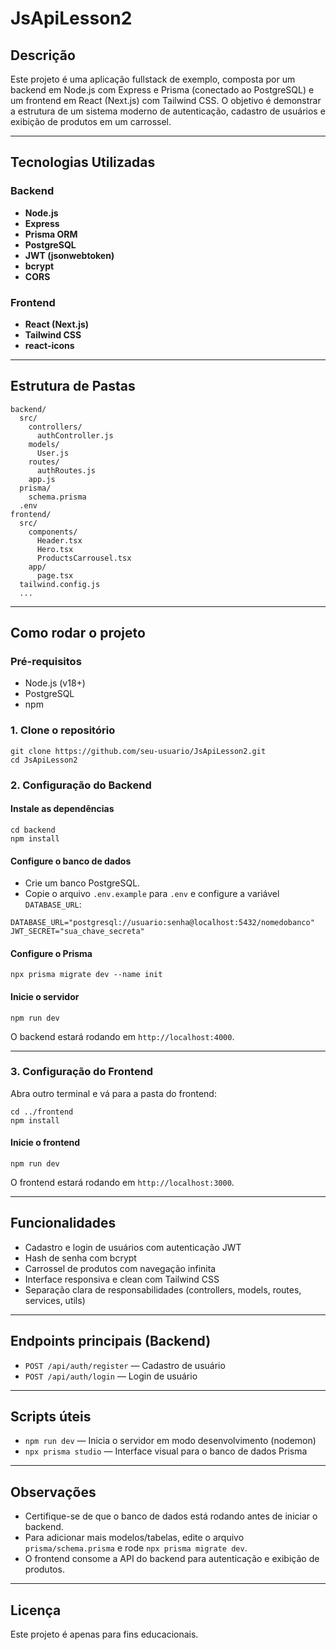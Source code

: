 # JsApiLesson2

## Descrição

Este projeto é uma aplicação fullstack de exemplo, composta por um backend em Node.js com Express e Prisma (conectado ao PostgreSQL) e um frontend em React (Next.js) com Tailwind CSS. O objetivo é demonstrar a estrutura de um sistema moderno de autenticação, cadastro de usuários e exibição de produtos em um carrossel.

---

## Tecnologias Utilizadas

### Backend
- **Node.js**
- **Express**
- **Prisma ORM**
- **PostgreSQL**
- **JWT (jsonwebtoken)**
- **bcrypt**
- **CORS**

### Frontend
- **React (Next.js)**
- **Tailwind CSS**
- **react-icons**

---

## Estrutura de Pastas

```
backend/
  src/
    controllers/
      authController.js
    models/
      User.js
    routes/
      authRoutes.js
    app.js
  prisma/
    schema.prisma
  .env
frontend/
  src/
    components/
      Header.tsx
      Hero.tsx
      ProductsCarrousel.tsx
    app/
      page.tsx
  tailwind.config.js
  ...
```

---

## Como rodar o projeto

### Pré-requisitos

- Node.js (v18+)
- PostgreSQL
- npm

### 1. Clone o repositório

```
git clone https://github.com/seu-usuario/JsApiLesson2.git
cd JsApiLesson2
```

### 2. Configuração do Backend

#### Instale as dependências

```
cd backend
npm install
```

#### Configure o banco de dados

- Crie um banco PostgreSQL.
- Copie o arquivo `.env.example` para `.env` e configure a variável `DATABASE_URL`:

```
DATABASE_URL="postgresql://usuario:senha@localhost:5432/nomedobanco"
JWT_SECRET="sua_chave_secreta"
```

#### Configure o Prisma

```
npx prisma migrate dev --name init
```

#### Inicie o servidor

```
npm run dev
```

O backend estará rodando em `http://localhost:4000`.

---

### 3. Configuração do Frontend

Abra outro terminal e vá para a pasta do frontend:

```
cd ../frontend
npm install
```

#### Inicie o frontend

```
npm run dev
```

O frontend estará rodando em `http://localhost:3000`.

---

## Funcionalidades

- Cadastro e login de usuários com autenticação JWT
- Hash de senha com bcrypt
- Carrossel de produtos com navegação infinita
- Interface responsiva e clean com Tailwind CSS
- Separação clara de responsabilidades (controllers, models, routes, services, utils)

---

## Endpoints principais (Backend)

- `POST /api/auth/register` — Cadastro de usuário
- `POST /api/auth/login` — Login de usuário

---

## Scripts úteis

- `npm run dev` — Inicia o servidor em modo desenvolvimento (nodemon)
- `npx prisma studio` — Interface visual para o banco de dados Prisma

---

## Observações

- Certifique-se de que o banco de dados está rodando antes de iniciar o backend.
- Para adicionar mais modelos/tabelas, edite o arquivo `prisma/schema.prisma` e rode `npx prisma migrate dev`.
- O frontend consome a API do backend para autenticação e exibição de produtos.

---

## Licença

Este projeto é apenas para fins educacionais.
